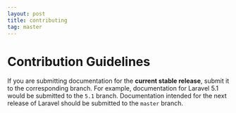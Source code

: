 ```yaml
---
layout: post
title: contributing
tag: master
---
```

# Contribution Guidelines

If you are submitting documentation for the **current stable release**, submit it to the corresponding branch. For example, documentation for Laravel 5.1 would be submitted to the `5.1` branch. Documentation intended for the next release of Laravel should be submitted to the `master` branch.